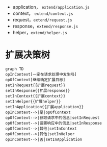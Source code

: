 - application， `extend/application.js`
- context， `extend/context.js`
- request，`extend/request.js`
- response，`extend/response.js`
- helper，`extend/helper.js`



# 扩展决策树

```mermaid
graph TD
opInContext[一定在请求处理中发生吗]
opOfContext[继续确定扩展目标]
setInRequest{{扩展request}}
setInResponse{{扩展response}}
setInContext{{扩展context}}
setInHelper{{扩展helper}}
setInApplication{{扩展application}}
opInContext-->|是|opOfContext
opOfContext-->|获取请求中的信息|setInRequest
opOfContext-->|设置响应中的信息|setInResponse
opOfContext-->|其他|setInContext
opOfContext-->|其他|setInHelper
opInContext-->|否|setInApplication
```

